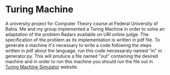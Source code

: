 # Turing Machine

A university project for Computer Theory course at Federal University of Bahia. Me and my group implemented a Turing Machine in order to solve an adaptation of the problem Radars available on URI online judge. The specification of the problem as its implementation is written in pdf file. To generate a machine it's necessary to write a code following the steps written in pdf about the language, run this code necessaraly named "in" in generator.py. This will produce a file named "out" containing the desired machine and in order to run this machine you should run the file out in [Turing Machine Simulator](https://turingmachinesimulator.com/) website.
